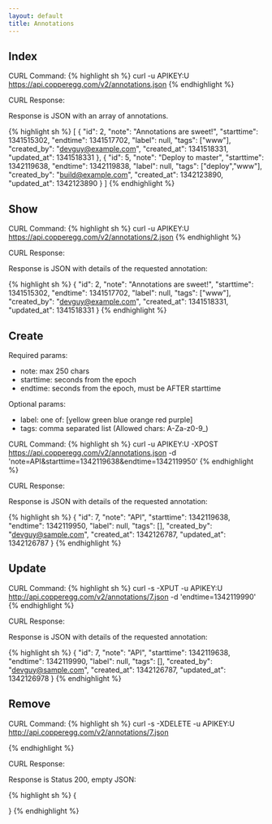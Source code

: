 ```yaml
---
layout: default
title: Annotations
---
```


Index
-----

CURL Command:
{% highlight sh %}
curl -u APIKEY:U https://api.copperegg.com/v2/annotations.json
{% endhighlight %}

CURL Response:

Response is JSON with an array of annotations.

{% highlight sh %}
[
  {
    "id": 2,
    "note": "Annotations are sweet!",
    "starttime": 1341515302,
    "endtime": 1341517702,
    "label": null,
    "tags": ["www"],
    "created_by": "devguy@example.com",
    "created_at": 1341518331,
    "updated_at": 1341518331
  },
  {
    "id": 5,
    "note": "Deploy to master",
    "starttime": 1342119638,
    "endtime": 1342119838,
    "label": null,
    "tags": ["deploy","www"],
    "created_by": "build@example.com",
    "created_at": 1342123890,
    "updated_at": 1342123890
  }
]
{% endhighlight %}

Show
----

CURL Command:
{% highlight sh %}
curl -u APIKEY:U https://api.copperegg.com/v2/annotations/2.json
{% endhighlight %}

CURL Response:

Response is JSON with details of the requested annotation:

{% highlight sh %}
{
  "id": 2,
  "note": "Annotations are sweet!",
  "starttime": 1341515302,
  "endtime": 1341517702,
  "label": null,
  "tags": ["www"],
  "created_by": "devguy@example.com",
  "created_at": 1341518331,
  "updated_at": 1341518331
}
{% endhighlight %}

Create
------

Required params:
* note: max 250 chars
* starttime: seconds from the epoch
* endtime: seconds from the epoch, must be AFTER starttime

Optional params:
* label: one of: \[yellow green blue orange red purple\]
* tags: comma separated list (Allowed chars: A-Za-z0-9_)

CURL Command:
{% highlight sh %}
curl -u APIKEY:U -XPOST https://api.copperegg.com/v2/annotations.json -d 'note=API&starttime=1342119638&endtime=1342119950'
{% endhighlight %}

CURL Response:

Response is JSON with details of the requested annotation:

{% highlight sh %}
{
  "id": 7,
  "note": "API",
  "starttime": 1342119638,
  "endtime": 1342119950,
  "label": null,
  "tags": [],
  "created_by": "devguy@sample.com",
  "created_at": 1342126787,
  "updated_at": 1342126787
}
{% endhighlight %}


Update
------

CURL Command:
{% highlight sh %}
curl -s -XPUT -u APIKEY:U http://api.copperegg.com/v2/annotations/7.json -d 'endtime=1342119990'
{% endhighlight %}

CURL Response:

Response is JSON with details of the requested annotation:

{% highlight sh %}
{
  "id": 7,
  "note": "API",
  "starttime": 1342119638,
  "endtime": 1342119990,
  "label": null,
  "tags": [],
  "created_by": "devguy@sample.com",
  "created_at": 1342126787,
  "updated_at": 1342126978
}
{% endhighlight %}


Remove
-------

CURL Command:
{% highlight sh %}
curl -s -XDELETE -u APIKEY:U http://api.copperegg.com/v2/annotations/7.json

{% endhighlight %}

CURL Response:

Response is Status 200, empty JSON:

{% highlight sh %}
{

}
{% endhighlight %}

